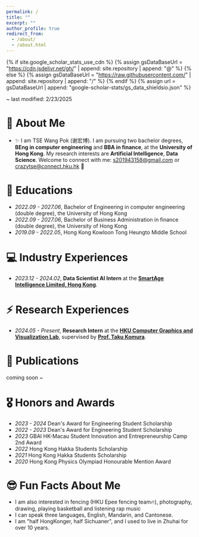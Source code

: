 ```yaml
---
permalink: /
title: ""
excerpt: ""
author_profile: true
redirect_from: 
  - /about/
  - /about.html
---
```


{% if site.google_scholar_stats_use_cdn %}
{% assign gsDataBaseUrl = "https://cdn.jsdelivr.net/gh/" | append: site.repository | append: "@" %}
{% else %}
{% assign gsDataBaseUrl = "https://raw.githubusercontent.com/" | append: site.repository | append: "/" %}
{% endif %}
{% assign url = gsDataBaseUrl | append: "google-scholar-stats/gs_data_shieldsio.json" %}

<span class='anchor' id='about-me'></span>

~ last modified: 2/23/2025

# 🐧 About Me
- ✨ I am TSE Wang Pok (谢宏博). I am pursuing two bachelor degrees, **BEng in computer engineering** and **BBA in finance**, at the **University of Hong Kong**. My research interests are **Artificial Intelligence**, **Data Science**. Welcome to connect with me: s201943158@gmail.com or crazytse@connect.hku.hk 👀


# 📖 Educations
- *2022.09 - 2027.06*, Bachelor of Engineering in computer engineering (double degree), the University of Hong Kong
- *2022.09 - 2027.06*, Bachelor of Business Administration in finance (double degree), the University of Hong Kong
- *2019.09 - 2022.05*, Hong Kong Kowloon Tong Heungto Middle School

# 💻 Industry Experiences
- *2023.12 - 2024.02*, **Data Scientist AI Intern** at the [**SmartAge Intelligence Limited, Hong Kong**](https://smart-age.net/eng/).

# ⚡ Research Experiences
- *2024.05 - Present*, **Research Intern** at the [**HKU Computer Graphics and Visualization Lab**](https://hku-cg.github.io/), supervised by [**Prof. Taku Komura**](https://i.cs.hku.hk/~taku/).


# 📝 Publications

coming soon ~


# 🎖 Honors and Awards
- *2023 - 2024* Dean's Award for Engineering Student Scholarship
- *2022 - 2023* Dean's Award for Engineering Student Scholarship
- *2023* GBAI HK-Macau Student Innovation and Entrepreneurship Camp 2nd Award
- *2022* Hong Kong Hakka Students Scholarship
- *2021* Hong Kong Hakka Students Scholarship
- *2020* Hong Kong Physics Olympiad Honourable Mention Award

# 😎 Fun Facts About Me
- I am also interested in fencing (HKU Epee fencing team🔥), photography, drawing, playing basketball and listening rap music
- I can speak three languages, English, Mandarin, and Cantonese.
- I am "half HongKonger, half Sichuaner", and I used to live in Zhuhai for over 10 years.

